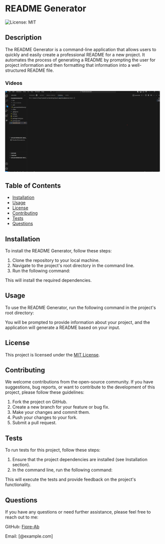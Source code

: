 # README Generator

![License: MIT](https://img.shields.io/badge/License-MIT-yellow.svg)

## Description

The README Generator is a command-line application that allows users to quickly and easily create a professional README for a new project. It automates the process of generating a README by prompting the user for project information and then formatting that information into a well-structured README file.

### Videos
[![Video](./Video/Screenshot%202023-10-20%20004258.png)](https://drive.google.com/uc?id=1cOE9ub9B_bRJOi5v8y4sDTYWtX4Ax7s3)




## Table of Contents

- [Installation](#installation)
- [Usage](#usage)
- [License](#license)
- [Contributing](#contributing)
- [Tests](#tests)
- [Questions](#questions)

## Installation

To install the README Generator, follow these steps:

1. Clone the repository to your local machine.
2. Navigate to the project's root directory in the command line.
3. Run the following command:


This will install the required dependencies.

## Usage

To use the README Generator, run the following command in the project's root directory:


You will be prompted to provide information about your project, and the application will generate a README based on your input.

## License

This project is licensed under the [MIT License](https://opensource.org/licenses/MIT).

## Contributing

We welcome contributions from the open-source community. If you have suggestions, bug reports, or want to contribute to the development of this project, please follow these guidelines:

1. Fork the project on GitHub.
2. Create a new branch for your feature or bug fix.
3. Make your changes and commit them.
4. Push your changes to your fork.
5. Submit a pull request.

## Tests
    
To run tests for this project, follow these steps:

1. Ensure that the project dependencies are installed (see Installation section).
2. In the command line, run the following command:


This will execute the tests and provide feedback on the project's functionality.

## Questions

If you have any questions or need further assistance, please feel free to reach out to me:

GitHub: [Fiqre-Ab](https://github.com/Fiqre-Ab/ReadmeGenerator)

Email: [@example.com]
